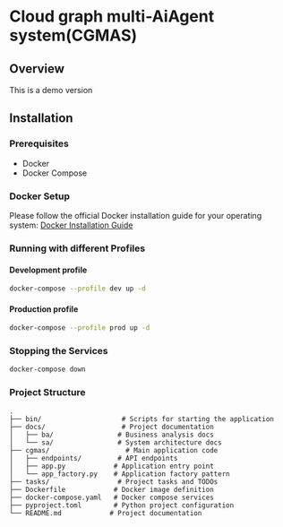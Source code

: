 # Cloud graph multi-AiAgent system(CGMAS)

## Overview
This is a demo version

## Installation

### Prerequisites
- Docker
- Docker Compose

### Docker Setup
Please follow the official Docker installation guide for your operating system:
[Docker Installation Guide](https://docs.docker.com/get-docker/)

### Running with different Profiles

#### Development profile
```bash
docker-compose --profile dev up -d
```

#### Production profile
```bash
docker-compose --profile prod up -d
```

### Stopping the Services
```bash
docker-compose down
```

### Project Structure
```
.
├── bin/                    # Scripts for starting the application
├── docs/                   # Project documentation
│   ├── ba/                # Business analysis docs
│   └── sa/                # System architecture docs
├── cgmas/                   # Main application code
│   ├── endpoints/         # API endpoints
│   ├── app.py            # Application entry point
│   └── app_factory.py    # Application factory pattern
├── tasks/                 # Project tasks and TODOs
├── Dockerfile            # Docker image definition
├── docker-compose.yaml   # Docker compose services
├── pyproject.toml        # Python project configuration
└── README.md            # Project documentation
```

